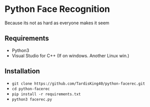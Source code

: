 # Python Face Recognition
Because its not as hard as everyone makes it seem

## Requirements
- Python3
- Visual Studio for C++ (If on windows. Another Linux win.)

## Installation
- `git clone https://github.com/TardisKing40/python-facerec.git`
- `cd python-facerec`
- `pip install -r requirements.txt`
- `python3 facerec.py`
